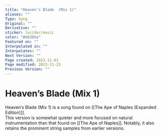 ```yaml
---
title: "Heaven’s Blade  (Mix 1)"
aliases: ""
Type: Song
Original: ""
Derivative: ""
sticker: lucide//music
color: "#eb3b5a"
Featured on: ""
Interpolated in: ""
Interpolates: ""
Next Version: ""
Page created: 2023-11-01
Page modified: 2023-11-23
Previous Version: ""
---
```


# Heaven’s Blade (Mix 1)

Heaven‘s Blade (Mix 1) is a song found on [[The Ape of Naples (Expanded Edition)]].  
This version is somewhat quieter and more focused on natural instrumentation than that found on [[The Ape of Naples]]. Notably, it also retains the prominent string samples from earlier versions.
